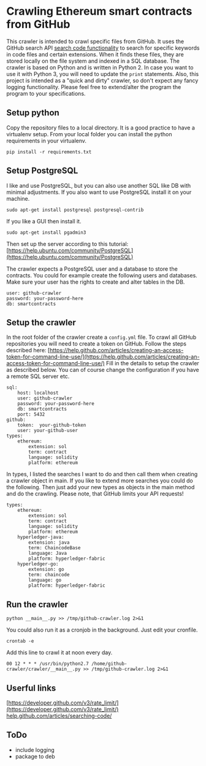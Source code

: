 # Crawling Ethereum smart contracts from GitHub
This crawler is intended to crawl specific files from GitHub. It uses the GitHub search API [search code functionality](https://developer.github.com/v3/search/#search-code) to search for specific keywords in code files and certain extensions. When it finds these files, they are stored locally on the file system and indexed in a SQL database. The crawler is based on Python and is written in Python 2. In case you want to use it with Python 3, you will need to update the ```print``` statements. Also, this project is intended as a "quick and dirty" crawler, so don't expect any fancy logging functionality. Please feel free to extend/alter the program the program to your specifications.

## Setup python
Copy the repository files to a local directory. It is a good practice to have a virtualenv setup. From your local folder you can install the python requirements in your virtualenv.

```
pip install -r requirements.txt
```

## Setup PostgreSQL
I like and use PostgreSQL, but you can also use another SQL like DB with minimal adjustments. If you also want to use PostgreSQL install it on your machine.

```
sudo apt-get install postgresql postgresql-contrib
```

If you like a GUI then install it.

```
sudo apt-get install pgadmin3
```

Then set up the server according to this tutorial: [https://help.ubuntu.com/community/PostgreSQL](https://help.ubuntu.com/community/PostgreSQL)

The crawler expects a PostgreSQL user and a database to store the contracts. You could for example create the following users and databases. Make sure your user has the rights to create and alter tables in the DB.

```
user: github-crawler
password: your-password-here
db: smartcontracts
```

## Setup the crawler
In the root folder of the crawler create a ```config.yml``` file. To crawl all GitHub repositories you will need to create a token on GitHub. Follow the steps described here: [https://help.github.com/articles/creating-an-access-token-for-command-line-use/](https://help.github.com/articles/creating-an-access-token-for-command-line-use/)
Fill in the details to setup the crawler as described below. You can of course change the configuration if you have a remote SQL server etc.

```
sql:
    host: localhost
    user: github-crawler
    password: your-password-here
    db: smartcontracts
    port: 5432
github:
    token:  your-github-token
    user: your-github-user
types:
    ethereum:
        extension: sol
        term: contract
        language: solidity
        platform: ethereum
```

In types, I listed the searches I want to do and then call them when creating a crawler object in main. If you like to extend more searches you could do the following. Then just add your new types as objects in the main method and do the crawling. Please note, that GitHub limits your API requests!

```
types:
    ethereum:
        extension: sol
        term: contract
        language: solidity
        platform: ethereum
    hyperledger-java:
        extension: java
        term: ChaincodeBase
        language: Java
        platform: hyperledger-fabric
    hyperledger-go:
        extension: go
        term: chaincode
        language: go
        platform: hyperledger-fabric
```

## Run the crawler

```
python __main__.py >> /tmp/github-crawler.log 2>&1
```

You could also run it as a cronjob in the background. Just edit your cronfile.

```
crontab -e
```

Add this line to crawl it at noon every day.

```
00 12 * * * /usr/bin/python2.7 /home/github-crawler/crawler/__main__.py >> /tmp/github-crawler.log 2>&1
```

## Userful links
[https://developer.github.com/v3/rate_limit/](https://developer.github.com/v3/rate_limit/)
[help.github.com/articles/searching-code/](help.github.com/articles/searching-code/)

## ToDo
- include logging
- package to deb

